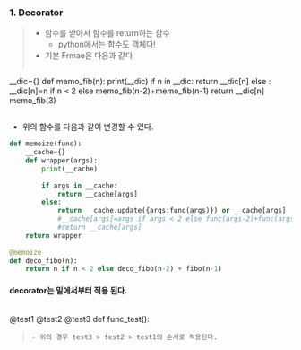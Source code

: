 ### 1. Decorator
>- 함수를 받아서 함수를 return하는 함수
>    * python에서는 함수도 객체다!
>- 기본 Frmae은 다음과 같다
> ```python
 __dic={}
 def memo_fib(n):
     print(__dic)
     if n in __dic:
         return __dic[n]
     else :
         __dic[n]=n if n < 2 else memo_fib(n-2)+memo_fib(n-1)
         return __dic[n]
 memo_fib(3)
> ```
- 위의 함수를 다음과 같이 변경할 수 있다.

```python
def memoize(func):
    __cache={}
    def wrapper(args):
        print(__cache)
        
        if args in __cache:
            return __cache[args]
        else:
            return __cache.update({args:func(args)}) or __cache[args]
            #__cache[args]=args if args < 2 else func(args-2)+func(args-1)
            #return __cache[args]
    return wrapper
    
@memoize
def deco_fibo(n):
    return n if n < 2 else deco_fibo(n-2) + fibo(n-1)
```

#### decorator는 밑에서부터 적용 된다.
>```python
@test1
@test2
@test3
def func_test():
>```
>- 위의 경우 test3 > test2 > test1의 순서로 적용된다.